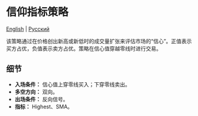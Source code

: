 # 信仰指标策略
[English](README.md) | [Русский](README_ru.md)

该策略通过在价格创出新高或新低时的成交量扩张来评估市场的“信心”。正值表示买方占优，负值表示卖方占优。策略在信心值穿越零线时进行交易。

## 细节

- **入场条件：** 信心值上穿零线买入；下穿零线卖出。
- **多空方向：** 双向。
- **出场条件：** 反向信号。
- **指标：** Highest、SMA。
